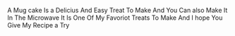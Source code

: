  A Mug cake Is a Delicius And Easy Treat To Make 
 And You Can also Make It In The Microwave
 It Is One Of My Favoriot Treats To Make
 And I hope You Give My Recipe a Try
